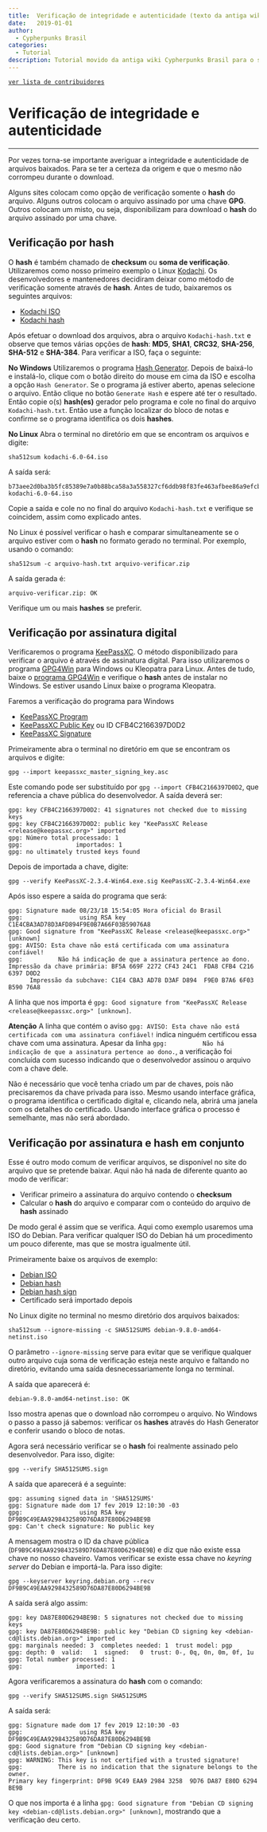 ```yaml
---
title:  Verificação de integridade e autenticidade (texto da antiga wiki)
date:   2019-01-01
author:
  - Cypherpunks Brasil
categories:
  - Tutorial
description: Tutorial movido da antiga wiki Cypherpunks Brasil para o site.
---
```


[```ver lista de contribuidores```](/about/#contribuidores)

# Verificação de integridade e autenticidade
---

Por vezes torna-se importante averiguar a integridade e autenticidade de arquivos baixados. Para se ter a certeza da origem e que o mesmo não corrompeu durante o download.

Alguns sites colocam como opção de verificação somente o **hash** do arquivo. Alguns outros colocam o arquivo assinado por uma chave **GPG**. Outros colocam um misto, ou seja, disponibilizam para download o **hash** do arquivo assinado por uma chave.


## Verificação por hash

O **hash** é também chamado de **checksum** ou **soma de verificação**.
Utilizaremos como nosso primeiro exemplo o Linux [Kodachi]. Os desenvolvedores e mantenedores decidiram deixar como método de verificação somente através de **hash**. Antes de tudo, baixaremos os seguintes arquivos:

* [Kodachi ISO]
* [Kodachi hash]

Após efetuar o download dos arquivos, abra o arquivo ```Kodachi-hash.txt``` e observe que temos várias opções de **hash**: **MD5**, **SHA1**, **CRC32**, **SHA-256**, **SHA-512** e **SHA-384**. Para verificar a ISO, faça o seguinte:

**No Windows** 
Utilizaremos o programa [Hash Generator]. Depois de baixá-lo e instalá-lo, clique com o botão direito do mouse em cima da ISO e escolha a opção ```Hash Generator```. Se o programa já estiver aberto, apenas selecione o arquivo. Então clique no botão ```Generate Hash``` e espere até ter o resultado.
Então copie o(s) **hash(es)** gerador pelo programa e cole no final do arquivo ```Kodachi-hash.txt```. Então use a função localizar do bloco de notas e confirme se o programa identifica os dois **hashes**.

**No Linux**
Abra o terminal no diretório em que se encontram os arquivos e digite:
```
sha512sum kodachi-6.0-64.iso
```
A saída será:
```
b73aee2d0ba3b5fc85389e7a0b88bca58a3a558327cf6ddb98f83fe463afbee86a9efcbbe7d73ed511e14eb6e2d830733502f21b946318bfd07fc7f759c9df02  kodachi-6.0-64.iso
```
Copie a saída e cole no no final do arquivo ```Kodachi-hash.txt``` e verifique se coincidem, assim como explicado antes.

No Linux é possível verificar o hash e comparar simultaneamente se o arquivo estiver com o **hash** no formato gerado no terminal. Por exemplo, usando o comando:

```
sha512sum -c arquivo-hash.txt arquivo-verificar.zip
```

A saída gerada é:

```
arquivo-verificar.zip: OK
```
 

Verifique um ou mais **hashes** se preferir.


## Verificação por assinatura digital

Verificaremos o programa [KeePassXC]. O método disponibilizado para verificar o arquivo é através de assinatura digital.
Para isso utilizaremos o programa [GPG4Win] para Windows ou Kleopatra para Linux. Antes de tudo, baixe o [programa GPG4Win] e verifique o **hash** antes de instalar no Windows. Se estiver usando Linux baixe o programa Kleopatra.

Faremos a verificação do programa para Windows
* [KeePassXC Program]
* [KeePassXC Public Key] ou ID CFB4C2166397D0D2
* [KeePassXC Signature]
 
Primeiramente abra o terminal no diretório em que se encontram os arquivos e digite:
```
gpg --import keepassxc_master_signing_key.asc
```
Este comando pode ser substituído por ```gpg --import CFB4C2166397D0D2```, que referencia a chave pública do desenvolvedor. A saída deverá ser:
```
gpg: key CFB4C2166397D0D2: 41 signatures not checked due to missing keys
gpg: key CFB4C2166397D0D2: public key "KeePassXC Release <release@keepassxc.org>" imported
gpg: Número total processado: 1
gpg:               importados: 1
gpg: no ultimately trusted keys found
```

Depois de importada a chave, digite:
```
gpg --verify KeePassXC-2.3.4-Win64.exe.sig KeePassXC-2.3.4-Win64.exe
```

Após isso espere a saída do programa que será:
```
gpg: Signature made 08/23/18 15:54:05 Hora oficial do Brasil
gpg:                using RSA key C1E4CBA3AD78D3AFD894F9E0B7A66F03B59076A8
gpg: Good signature from "KeePassXC Release <release@keepassxc.org>" [unknown]
gpg: AVISO: Esta chave não está certificada com uma assinatura confiável!
gpg:          Não há indicação de que a assinatura pertence ao dono.
Impressão da chave primária: BF5A 669F 2272 CF43 24C1  FDA8 CFB4 C216 6397 D0D2
      Impressão da subchave: C1E4 CBA3 AD78 D3AF D894  F9E0 B7A6 6F03 B590 76A8
```

A linha que nos importa é ```gpg: Good signature from "KeePassXC Release <release@keepassxc.org>" [unknown]```. 

**Atenção**
A linha que contém o aviso ```gpg: AVISO: Esta chave não está certificada com uma assinatura confiável!``` indica ninguém certificou essa chave com uma assinatura. Apesar da linha ```gpg:          Não há indicação de que a assinatura pertence ao dono.```, a verificação foi concluída com sucesso indicando que o desenvolvedor assinou o arquivo com a chave dele.

Não é necessário que você tenha criado um par de chaves, pois não precisaremos da chave privada para isso. Mesmo usando interface gráfica, o programa identifica o certificado digital e, clicando nela, abrirá uma janela com os detalhes do certificado. Usando interface gráfica o processo é semelhante, mas não será abordado.


## Verificação por assinatura e hash em conjunto

Esse é outro modo comum de verificar arquivos, se disponível no site do arquivo que se pretende baixar. Aqui não há nada de diferente quanto ao modo de verificar:

* Verificar primeiro a assinatura do arquivo contendo o **checksum**
* Calcular o **hash** do arquivo e comparar com o conteúdo do arquivo de **hash** assinado

De modo geral é assim que se verifica. Aqui como exemplo usaremos uma ISO do Debian. Para verificar qualquer ISO do Debian há um procedimento um pouco diferente, mas que se mostra igualmente útil.

Primeiramente baixe os arquivos de exemplo:

* [Debian ISO]
* [Debian hash]
* [Debian hash sign]
* Certificado será importado depois

No Linux digite no terminal no mesmo diretório dos arquivos baixados:
```
sha512sum --ignore-missing -c SHA512SUMS debian-9.8.0-amd64-netinst.iso
```
O parâmetro ```--ignore-missing``` serve para evitar que se verifique qualquer outro arquivo cuja soma de verificação esteja neste arquivo e faltando no diretório, evitando uma saída desnecessariamente longa no terminal.

A saída que aparecerá é:
```
debian-9.8.0-amd64-netinst.iso: OK
```
Isso mostra apenas que o download não corrompeu o arquivo. 
No Windows o passo a passo já sabemos: verificar os **hashes** através do Hash Generator e conferir usando o bloco de notas.

Agora será necessário verificar se o **hash** foi realmente assinado pelo desenvolvedor. Para isso, digite:
```
gpg --verify SHA512SUMS.sign
```

A saída que aparecerá é a seguinte:
```
gpg: assuming signed data in 'SHA512SUMS'
gpg: Signature made dom 17 fev 2019 12:10:30 -03
gpg:                using RSA key DF9B9C49EAA9298432589D76DA87E80D6294BE9B
gpg: Can't check signature: No public key
```

A mensagem mostra o ID da chave pública (```DF9B9C49EAA9298432589D76DA87E80D6294BE9B```) e diz que não existe essa chave no nosso chaveiro. Vamos verificar se existe essa chave no _keyring server_ do Debian e importá-la. Para isso digite:
```
gpg --keyserver keyring.debian.org --recv DF9B9C49EAA9298432589D76DA87E80D6294BE9B
````

A saída será algo assim:
```
gpg: key DA87E80D6294BE9B: 5 signatures not checked due to missing keys
gpg: key DA87E80D6294BE9B: public key "Debian CD signing key <debian-cd@lists.debian.org>" imported
gpg: marginals needed: 3  completes needed: 1  trust model: pgp
gpg: depth: 0  valid:   1  signed:   0  trust: 0-, 0q, 0n, 0m, 0f, 1u
gpg: Total number processed: 1
gpg:               imported: 1
```

Agora verificaremos a assinatura do **hash** com o comando:
```
gpg --verify SHA512SUMS.sign SHA512SUMS
```

A saída será:
```
gpg: Signature made dom 17 fev 2019 12:10:30 -03
gpg:                using RSA key DF9B9C49EAA9298432589D76DA87E80D6294BE9B
gpg: Good signature from "Debian CD signing key <debian-cd@lists.debian.org>" [unknown]
gpg: WARNING: This key is not certified with a trusted signature!
gpg:          There is no indication that the signature belongs to the owner.
Primary key fingerprint: DF9B 9C49 EAA9 2984 3258  9D76 DA87 E80D 6294 BE9B
```

O que nos importa é a linha ```gpg: Good signature from "Debian CD signing key <debian-cd@lists.debian.org>" [unknown]```, mostrando que a verificação deu certo.


[Kodachi]: https://www.digi77.com/index.php
[Kodachi ISO]: https://sourceforge.net/projects/linuxkodachi/files/latest/download
[Kodachi hash]: https://www.digi77.com/software/kodachi/Kodachi-hash.txt
[Hash Generator]: https://securityxploded.com/hashgenerator.php
[KeePassXC]: https://keepassxc.org
[KeePassXC Program]: https://github.com/keepassxreboot/keepassxc/releases/download/2.3.4/KeePassXC-2.3.4-Win64.exe
[KeePassXC Public Key]: https://keepassxc.org/keepassxc_master_signing_key.asc
[KeePassXC Signature]: https://github.com/keepassxreboot/keepassxc/releases/download/2.3.4/KeePassXC-2.3.4-Win64.exe.sig
[GPG4Win]: https://www.gpg4win.org/
[programa GPG4Win]: https://www.gpg4win.org/thanks-for-download.html
[Debian ISO]: https://cdimage.debian.org/debian-cd/current/amd64/iso-cd/debian-9.8.0-amd64-netinst.iso
[Debian hash]: https://cdimage.debian.org/debian-cd/current/amd64/iso-cd/SHA512SUMS
[Debian hash sign]: https://cdimage.debian.org/debian-cd/current/amd64/iso-cd/SHA512SUMS.sign
